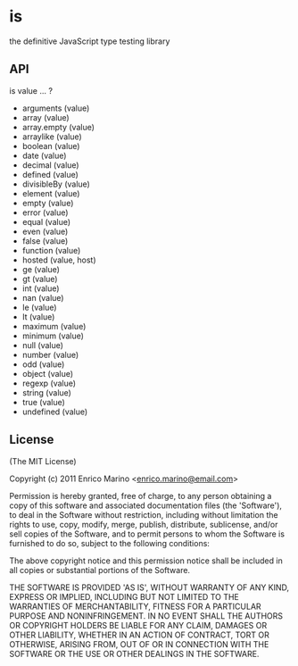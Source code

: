 # is

the definitive JavaScript type testing library

## API

is value ... ?

 - arguments (value)
 - array (value)
 - array.empty (value)
 - arraylike (value)
 - boolean (value)
 - date (value)
 - decimal (value)
 - defined (value)
 - divisibleBy (value)
 - element (value)
 - empty (value)
 - error (value)
 - equal (value)
 - even (value)
 - false (value)
 - function (value)
 - hosted (value, host)
 - ge (value)
 - gt (value)
 - int (value)
 - nan (value)
 - le (value)
 - lt (value)
 - maximum (value)
 - minimum (value)
 - null (value)
 - number (value)
 - odd (value)
 - object (value)
 - regexp (value)
 - string (value)
 - true (value)
 - undefined (value)

## License 

(The MIT License)

Copyright (c) 2011 Enrico Marino &lt;enrico.marino@email.com&gt;

Permission is hereby granted, free of charge, to any person obtaining
a copy of this software and associated documentation files (the
'Software'), to deal in the Software without restriction, including
without limitation the rights to use, copy, modify, merge, publish,
distribute, sublicense, and/or sell copies of the Software, and to
permit persons to whom the Software is furnished to do so, subject to
the following conditions:

The above copyright notice and this permission notice shall be
included in all copies or substantial portions of the Software.

THE SOFTWARE IS PROVIDED 'AS IS', WITHOUT WARRANTY OF ANY KIND,
EXPRESS OR IMPLIED, INCLUDING BUT NOT LIMITED TO THE WARRANTIES OF
MERCHANTABILITY, FITNESS FOR A PARTICULAR PURPOSE AND NONINFRINGEMENT.
IN NO EVENT SHALL THE AUTHORS OR COPYRIGHT HOLDERS BE LIABLE FOR ANY
CLAIM, DAMAGES OR OTHER LIABILITY, WHETHER IN AN ACTION OF CONTRACT,
TORT OR OTHERWISE, ARISING FROM, OUT OF OR IN CONNECTION WITH THE
SOFTWARE OR THE USE OR OTHER DEALINGS IN THE SOFTWARE.